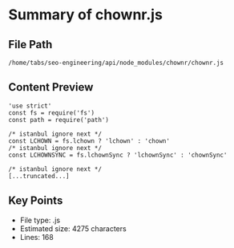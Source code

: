 # Summary of chownr.js
  
## File Path
`/home/tabs/seo-engineering/api/node_modules/chownr/chownr.js`

## Content Preview
```
'use strict'
const fs = require('fs')
const path = require('path')

/* istanbul ignore next */
const LCHOWN = fs.lchown ? 'lchown' : 'chown'
/* istanbul ignore next */
const LCHOWNSYNC = fs.lchownSync ? 'lchownSync' : 'chownSync'

/* istanbul ignore next */
[...truncated...]
```

## Key Points
- File type: .js
- Estimated size: 4275 characters
- Lines: 168
